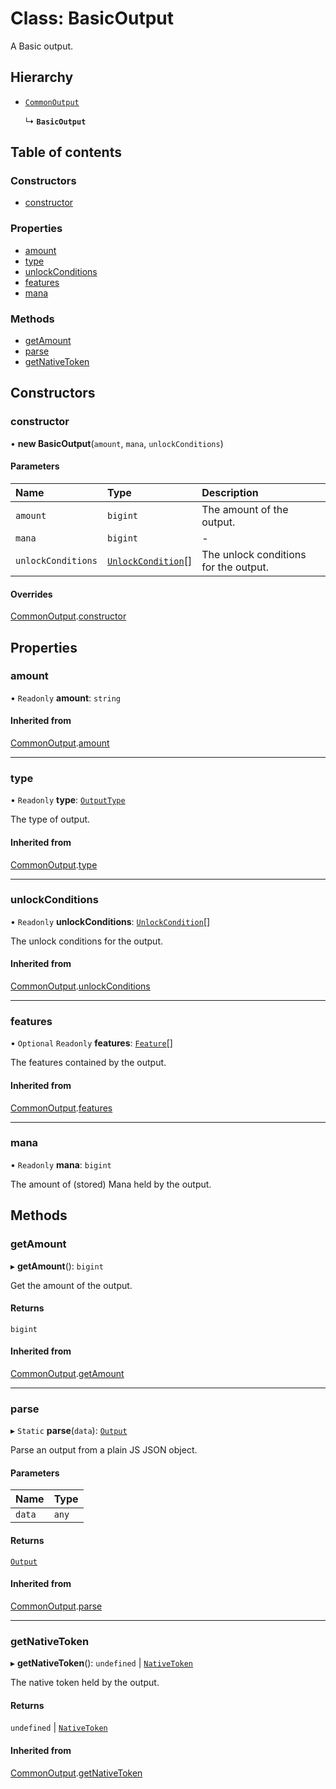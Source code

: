 # Class: BasicOutput

A Basic output.

## Hierarchy

- [`CommonOutput`](CommonOutput.md)

  ↳ **`BasicOutput`**

## Table of contents

### Constructors

- [constructor](BasicOutput.md#constructor)

### Properties

- [amount](BasicOutput.md#amount)
- [type](BasicOutput.md#type)
- [unlockConditions](BasicOutput.md#unlockconditions)
- [features](BasicOutput.md#features)
- [mana](BasicOutput.md#mana)

### Methods

- [getAmount](BasicOutput.md#getamount)
- [parse](BasicOutput.md#parse)
- [getNativeToken](BasicOutput.md#getnativetoken)

## Constructors

### constructor

• **new BasicOutput**(`amount`, `mana`, `unlockConditions`)

#### Parameters

| Name | Type | Description |
| :------ | :------ | :------ |
| `amount` | `bigint` | The amount of the output. |
| `mana` | `bigint` | - |
| `unlockConditions` | [`UnlockCondition`](UnlockCondition.md)[] | The unlock conditions for the output. |

#### Overrides

[CommonOutput](CommonOutput.md).[constructor](CommonOutput.md#constructor)

## Properties

### amount

• `Readonly` **amount**: `string`

#### Inherited from

[CommonOutput](CommonOutput.md).[amount](CommonOutput.md#amount)

___

### type

• `Readonly` **type**: [`OutputType`](../enums/OutputType.md)

The type of output.

#### Inherited from

[CommonOutput](CommonOutput.md).[type](CommonOutput.md#type)

___

### unlockConditions

• `Readonly` **unlockConditions**: [`UnlockCondition`](UnlockCondition.md)[]

The unlock conditions for the output.

#### Inherited from

[CommonOutput](CommonOutput.md).[unlockConditions](CommonOutput.md#unlockconditions)

___

### features

• `Optional` `Readonly` **features**: [`Feature`](Feature.md)[]

The features contained by the output.

#### Inherited from

[CommonOutput](CommonOutput.md).[features](CommonOutput.md#features)

___

### mana

• `Readonly` **mana**: `bigint`

The amount of (stored) Mana held by the output.

## Methods

### getAmount

▸ **getAmount**(): `bigint`

Get the amount of the output.

#### Returns

`bigint`

#### Inherited from

[CommonOutput](CommonOutput.md).[getAmount](CommonOutput.md#getamount)

___

### parse

▸ `Static` **parse**(`data`): [`Output`](Output.md)

Parse an output from a plain JS JSON object.

#### Parameters

| Name | Type |
| :------ | :------ |
| `data` | `any` |

#### Returns

[`Output`](Output.md)

#### Inherited from

[CommonOutput](CommonOutput.md).[parse](CommonOutput.md#parse)

___

### getNativeToken

▸ **getNativeToken**(): `undefined` \| [`NativeToken`](NativeToken.md)

The native token held by the output.

#### Returns

`undefined` \| [`NativeToken`](NativeToken.md)

#### Inherited from

[CommonOutput](CommonOutput.md).[getNativeToken](CommonOutput.md#getnativetoken)
